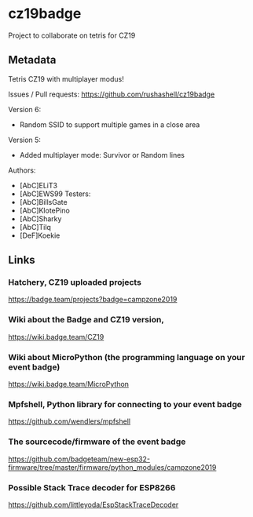 # cz19badge
Project to collaborate on tetris for CZ19

## Metadata
Tetris CZ19 with multiplayer modus!

Issues / Pull requests: https://github.com/rushashell/cz19badge

Version 6:
- Random SSID to support multiple games in a close area

Version 5:
- Added multiplayer mode: Survivor or Random lines

Authors:
- [AbC]ELiT3
- [AbC]EWS99
Testers:
- [AbC]BillsGate
- [AbC]KlotePino
- [AbC]Sharky
- [AbC]Tilq
- [DeF]Koekie

## Links

### Hatchery, CZ19 uploaded projects
https://badge.team/projects?badge=campzone2019

### Wiki about the Badge and CZ19 version,
https://wiki.badge.team/CZ19

### Wiki about MicroPython (the programming language on your event badge)
https://wiki.badge.team/MicroPython

### Mpfshell, Python library for connecting to your event badge
https://github.com/wendlers/mpfshell

### The sourcecode/firmware of the event badge
https://github.com/badgeteam/new-esp32-firmware/tree/master/firmware/python_modules/campzone2019

### Possible Stack Trace decoder for ESP8266 
https://github.com/littleyoda/EspStackTraceDecoder
